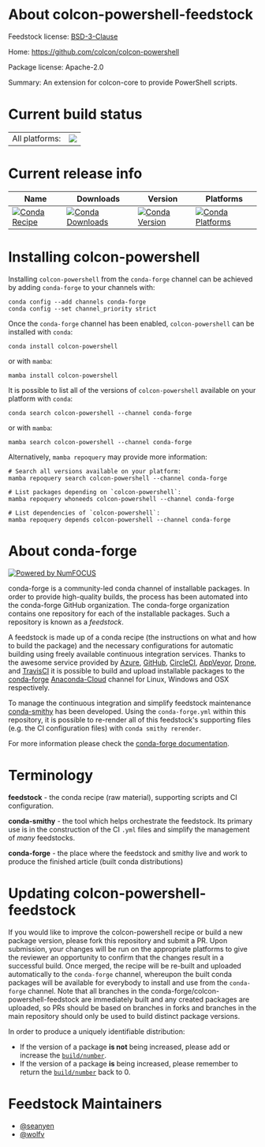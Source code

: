 About colcon-powershell-feedstock
=================================

Feedstock license: [BSD-3-Clause](https://github.com/conda-forge/colcon-powershell-feedstock/blob/main/LICENSE.txt)

Home: https://github.com/colcon/colcon-powershell

Package license: Apache-2.0

Summary: An extension for colcon-core to provide PowerShell scripts.


Current build status
====================


<table><tr><td>All platforms:</td>
    <td>
      <a href="https://dev.azure.com/conda-forge/feedstock-builds/_build/latest?definitionId=8114&branchName=main">
        <img src="https://dev.azure.com/conda-forge/feedstock-builds/_apis/build/status/colcon-powershell-feedstock?branchName=main">
      </a>
    </td>
  </tr>
</table>

Current release info
====================

| Name | Downloads | Version | Platforms |
| --- | --- | --- | --- |
| [![Conda Recipe](https://img.shields.io/badge/recipe-colcon--powershell-green.svg)](https://anaconda.org/conda-forge/colcon-powershell) | [![Conda Downloads](https://img.shields.io/conda/dn/conda-forge/colcon-powershell.svg)](https://anaconda.org/conda-forge/colcon-powershell) | [![Conda Version](https://img.shields.io/conda/vn/conda-forge/colcon-powershell.svg)](https://anaconda.org/conda-forge/colcon-powershell) | [![Conda Platforms](https://img.shields.io/conda/pn/conda-forge/colcon-powershell.svg)](https://anaconda.org/conda-forge/colcon-powershell) |

Installing colcon-powershell
============================

Installing `colcon-powershell` from the `conda-forge` channel can be achieved by adding `conda-forge` to your channels with:

```
conda config --add channels conda-forge
conda config --set channel_priority strict
```

Once the `conda-forge` channel has been enabled, `colcon-powershell` can be installed with `conda`:

```
conda install colcon-powershell
```

or with `mamba`:

```
mamba install colcon-powershell
```

It is possible to list all of the versions of `colcon-powershell` available on your platform with `conda`:

```
conda search colcon-powershell --channel conda-forge
```

or with `mamba`:

```
mamba search colcon-powershell --channel conda-forge
```

Alternatively, `mamba repoquery` may provide more information:

```
# Search all versions available on your platform:
mamba repoquery search colcon-powershell --channel conda-forge

# List packages depending on `colcon-powershell`:
mamba repoquery whoneeds colcon-powershell --channel conda-forge

# List dependencies of `colcon-powershell`:
mamba repoquery depends colcon-powershell --channel conda-forge
```


About conda-forge
=================

[![Powered by
NumFOCUS](https://img.shields.io/badge/powered%20by-NumFOCUS-orange.svg?style=flat&colorA=E1523D&colorB=007D8A)](https://numfocus.org)

conda-forge is a community-led conda channel of installable packages.
In order to provide high-quality builds, the process has been automated into the
conda-forge GitHub organization. The conda-forge organization contains one repository
for each of the installable packages. Such a repository is known as a *feedstock*.

A feedstock is made up of a conda recipe (the instructions on what and how to build
the package) and the necessary configurations for automatic building using freely
available continuous integration services. Thanks to the awesome service provided by
[Azure](https://azure.microsoft.com/en-us/services/devops/), [GitHub](https://github.com/),
[CircleCI](https://circleci.com/), [AppVeyor](https://www.appveyor.com/),
[Drone](https://cloud.drone.io/welcome), and [TravisCI](https://travis-ci.com/)
it is possible to build and upload installable packages to the
[conda-forge](https://anaconda.org/conda-forge) [Anaconda-Cloud](https://anaconda.org/)
channel for Linux, Windows and OSX respectively.

To manage the continuous integration and simplify feedstock maintenance
[conda-smithy](https://github.com/conda-forge/conda-smithy) has been developed.
Using the ``conda-forge.yml`` within this repository, it is possible to re-render all of
this feedstock's supporting files (e.g. the CI configuration files) with ``conda smithy rerender``.

For more information please check the [conda-forge documentation](https://conda-forge.org/docs/).

Terminology
===========

**feedstock** - the conda recipe (raw material), supporting scripts and CI configuration.

**conda-smithy** - the tool which helps orchestrate the feedstock.
                   Its primary use is in the construction of the CI ``.yml`` files
                   and simplify the management of *many* feedstocks.

**conda-forge** - the place where the feedstock and smithy live and work to
                  produce the finished article (built conda distributions)


Updating colcon-powershell-feedstock
====================================

If you would like to improve the colcon-powershell recipe or build a new
package version, please fork this repository and submit a PR. Upon submission,
your changes will be run on the appropriate platforms to give the reviewer an
opportunity to confirm that the changes result in a successful build. Once
merged, the recipe will be re-built and uploaded automatically to the
`conda-forge` channel, whereupon the built conda packages will be available for
everybody to install and use from the `conda-forge` channel.
Note that all branches in the conda-forge/colcon-powershell-feedstock are
immediately built and any created packages are uploaded, so PRs should be based
on branches in forks and branches in the main repository should only be used to
build distinct package versions.

In order to produce a uniquely identifiable distribution:
 * If the version of a package **is not** being increased, please add or increase
   the [``build/number``](https://docs.conda.io/projects/conda-build/en/latest/resources/define-metadata.html#build-number-and-string).
 * If the version of a package **is** being increased, please remember to return
   the [``build/number``](https://docs.conda.io/projects/conda-build/en/latest/resources/define-metadata.html#build-number-and-string)
   back to 0.

Feedstock Maintainers
=====================

* [@seanyen](https://github.com/seanyen/)
* [@wolfv](https://github.com/wolfv/)

